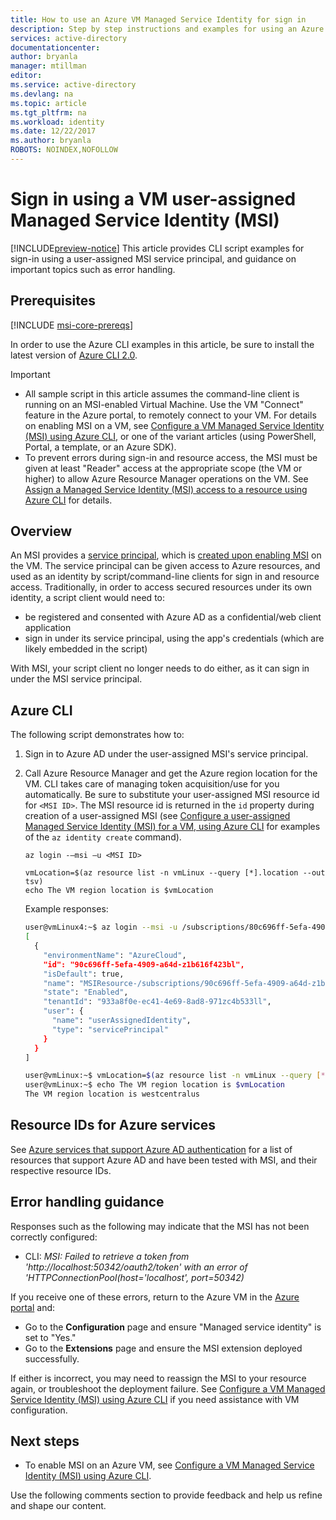 ```yaml
---
title: How to use an Azure VM Managed Service Identity for sign in
description: Step by step instructions and examples for using an Azure VM MSI service principal for script client sign in and resource access.
services: active-directory
documentationcenter: 
author: bryanla
manager: mtillman
editor: 
ms.service: active-directory
ms.devlang: na
ms.topic: article
ms.tgt_pltfrm: na
ms.workload: identity
ms.date: 12/22/2017
ms.author: bryanla
ROBOTS: NOINDEX,NOFOLLOW
---
```


# Sign in using a VM user-assigned Managed Service Identity (MSI)

[!INCLUDE[preview-notice](~/includes/active-directory-msi-preview-notice-ua.md)]
This article provides CLI script examples for sign-in using a user-assigned MSI service principal, and guidance on important topics such as error handling.

## Prerequisites

[!INCLUDE [msi-core-prereqs](~/includes/active-directory-msi-core-prereqs-ua.md)]

In order to use the Azure CLI examples in this article, be sure to install the latest version of [Azure CLI 2.0](https://docs.microsoft.com/cli/azure/install-azure-cli). 

> [!IMPORTANT]
> - All sample script in this article assumes the command-line client is running on an MSI-enabled Virtual Machine. Use the VM "Connect" feature in the Azure portal, to remotely connect to your VM. For details on enabling MSI on a VM, see [Configure a VM Managed Service Identity (MSI) using Azure CLI](msi-qs-configure-cli-windows-vm.md), or one of the variant articles (using PowerShell, Portal, a template, or an Azure SDK). 
> - To prevent errors during sign-in and resource access, the MSI must be given at least "Reader" access at the appropriate scope (the VM or higher) to allow Azure Resource Manager operations on the VM. See [Assign a Managed Service Identity (MSI) access to a resource using Azure CLI](msi-howto-assign-access-cli.md) for details.

## Overview

An MSI provides a [service principal](~/articles/active-directory/develop/active-directory-dev-glossary.md#service-principal-object), which is [created upon enabling MSI](msi-overview.md#how-does-it-work) on the VM. The service principal can be given access to Azure resources, and used as an identity by script/command-line clients for sign in and resource access. Traditionally, in order to access secured resources under its own identity, a script client would need to:  

   - be registered and consented with Azure AD as a confidential/web client application
   - sign in under its service principal, using the app's credentials (which are likely embedded in the script)

With MSI, your script client no longer needs to do either, as it can sign in under the MSI service principal. 

## Azure CLI

The following script demonstrates how to:

1. Sign in to Azure AD under the user-assigned MSI's service principal.  
2. Call Azure Resource Manager and get the Azure region location for the VM. CLI takes care of managing token acquisition/use for you automatically. Be sure to substitute your user-assigned MSI resource id for `<MSI ID>`. The MSI resource id is returned in the `id` property during creation of a user-assigned MSI (see [Configure a user-assigned Managed Service Identity (MSI) for a VM, using Azure CLI](msi-qs-configure-cli-windows-vm.md) for examples of the `az identity create` command).

   ```azurecli
   az login -–msi –u <MSI ID>
   
   vmLocation=$(az resource list -n vmLinux --query [*].location --out tsv)
   echo The VM region location is $vmLocation
   ```

   Example responses:
   
   ```bash
   user@vmLinux4:~$ az login --msi -u /subscriptions/80c696ff-5efa-4909-a64d-z1b616f423bl/resourcegroups/rgName/providers/Microsoft.ManagedIdentity/userAssignedIdentities/msiName
   [
     {
       "environmentName": "AzureCloud",
       "id": "90c696ff-5efa-4909-a64d-z1b616f423bl",
       "isDefault": true,
       "name": "MSIResource-/subscriptions/90c696ff-5efa-4909-a64d-z1b616f423bl/resourcegroups/rgName/providers/Microsoft.ManagedIdentity/userAssignedIdentities/msiName@50342",
       "state": "Enabled",
       "tenantId": "933a8f0e-ec41-4e69-8ad8-971zc4b533ll",
       "user": {
         "name": "userAssignedIdentity",
         "type": "servicePrincipal"
       }
     }
   ]  

   user@vmLinux:~$ vmLocation=$(az resource list -n vmLinux --query [*].location --out tsv)
   user@vmLinux:~$ echo The VM region location is $vmLocation
   The VM region location is westcentralus
   ```


## Resource IDs for Azure services

See [Azure services that support Azure AD authentication](msi-overview.md#azure-services-that-support-azure-ad-authentication) for a list of resources that support Azure AD and have been tested with MSI, and their respective resource IDs.

## Error handling guidance 

Responses such as the following may indicate that the MSI has not been correctly configured:

- CLI: *MSI: Failed to retrieve a token from 'http://localhost:50342/oauth2/token' with an error of 'HTTPConnectionPool(host='localhost', port=50342)* 

If you receive one of these errors, return to the Azure VM in the [Azure portal](https://portal.azure.com) and:

- Go to the **Configuration** page and ensure "Managed service identity" is set to "Yes."
- Go to the **Extensions** page and ensure the MSI extension deployed successfully.

If either is incorrect, you may need to reassign the MSI to your resource again, or troubleshoot the deployment failure. See [Configure a VM Managed Service Identity (MSI) using Azure CLI](msi-qs-configure-cli-windows-vm.md) if you need assistance with VM configuration.

## Next steps

- To enable MSI on an Azure VM, see [Configure a VM Managed Service Identity (MSI) using Azure CLI](msi-qs-configure-cli-windows-vm.md).

Use the following comments section to provide feedback and help us refine and shape our content.








